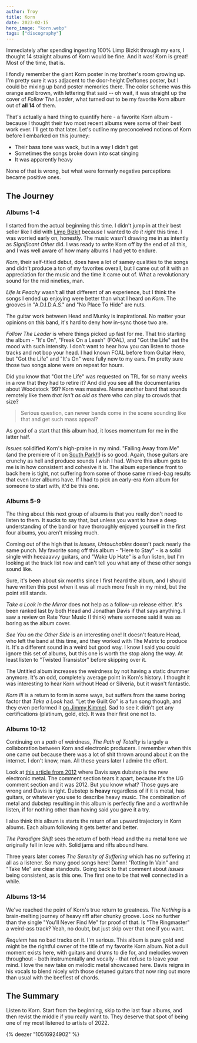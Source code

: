```yaml
---
author: Troy
title: Korn
date: 2023-02-15
hero_image: "korn.webp"
tags: ["discography"]
---
```


Immediately after spending ingesting 100% Limp Bizkit through my ears, I thought 14 straight albums of Korn would be fine. And it was! Korn is great! Most of the time, that is.

<!-- excerpt -->

I fondly remember the giant Korn poster in my brother's room growing up. I'm pretty sure it was adjacent to the door-height Deftones poster, but I could be mixing up band poster memories there. The color scheme was this orange and brown, with lettering that said -- oh wait, it was straight up the cover of _Follow The Leader_, what turned out to be my favorite Korn album out of **all 14** of them.

That's actually a hard thing to quantify here - a favorite Korn album - because I thought their two most recent albums were some of their best work ever. I'll get to that later. Let's outline my preconceived notions of Korn before I embarked on this journey:

- Their bass tone was wack, but in a way I didn't get
- Sometimes the songs broke down into scat singing
- It was apparently heavy

None of that is wrong, but what were formerly negative perceptions became positive ones.

## The Journey

### Albums 1-4

I started from the actual beginning this time. I didn't jump in at their best seller like I did with [Limp Bizkit](/limp-bizkit) because I wanted to _do it right_ this time. I was worried early on, honestly. The music wasn't drawing me in as intently as _Significant Other_ did. I was ready to write Korn off by the end of all this, and I was well aware of how many albums I had yet to endure.

_Korn_, their self-titled debut, does have a lot of samey qualities to the songs and didn't produce a ton of my favorites overall, but I came out of it with an appreciation for the music and the time it came out of. What a revolutionary sound for the mid nineties, man.

_Life Is Peachy_ wasn't all that different of an experience, but I think the songs I ended up enjoying were better than what I heard on _Korn_. The grooves in "A.D.I.D.A.S." and "No Place To Hide" are nuts.

The guitar work between Head and Munky is inspirational. No matter your opinions on this band, it's hard to deny how in-sync those two are.

_Follow The Leader_ is where things picked up fast for me. That trio starting the album - "It's On", "Freak On a Leash" (FOAL), and "Got the Life" set the mood with such intensity. I don't want to hear how you can listen to those tracks and not bop your head. I had known FOAL before from Guitar Hero, but "Got the Life" and "It's On" were fully new to my ears. I'm pretty sure those two songs alone were on repeat for hours.

Did you know that "Got the Life" was requested on TRL for so many weeks in a row that they had to retire it? And did you see all the documentaries about Woodstock '99? Korn was massive. Name another band that sounds remotely like them _that isn't as old as them_ who can play to crowds that size?

> Serious question, can newer bands come in the scene sounding like that and get such mass appeal?

As good of a start that this album had, it loses momentum for me in the latter half.

_Issues_ solidified Korn's high-praise in my mind. "Falling Away from Me" (and the premiere of it on [South Park!!](https://www.youtube.com/watch?v=7Ofk-UAHYZE)) is so good. Again, those guitars are crunchy as hell and produce sounds I wish I had. Where this album gets to me is in how consistent and cohesive it is. The album experience front to back here is tight, not suffering from some of those same mixed-bag results that even later albums have. If I had to pick an early-era Korn album for someone to start with, it'd be this one.

### Albums 5-9

The thing about this next group of albums is that you really don't need to listen to them. It sucks to say that, but unless you want to have a deep understanding of the band or have thoroughly enjoyed yourself in the first four albums, you aren't missing much.

Coming out of the high that is _Issues_, _Untouchables_ doesn't pack nearly the same punch. My favorite song off this album - "Here to Stay" - is a solid single with heeaaavvy guitars, and "Wake Up Hate" is a fun listen, but I'm looking at the track list now and can't tell you what any of these other songs sound like.

Sure, it's been about six months since I first heard the album, and I should have written this post when it was all much more fresh in my mind, but the point still stands.

_Take a Look in the Mirror_ does not help as a follow-up release either. It's been ranked last by both Head and Jonathan Davis if that says anything. I saw a review on Rate Your Music (I think) where someone said it was as boring as the album cover.

_See You on the Other Side_ is an interesting one! It doesn't feature Head, who left the band at this time, and they worked with The Matrix to produce it. It's a different sound in a weird but good way. I know I said you could ignore this set of albums, but this one is worth the stop along the way. At least listen to "Twisted Transistor" before skipping over it.

The Untitled album increases the weirdness by not having a static drummer anymore. It's an odd, completely average point in Korn's history. I thought it was interesting to hear Korn without Head or Silveria, but it wasn't fantastic.

_Korn III_ is a return to form in some ways, but suffers from the same boring factor that _Take a Look_ had. "Let the Guilt Go" is a fun song though, and they even performed it [on Jimmy Kimmel](https://www.youtube.com/watch?v=ZWzb5r5lZkY). Sad to see it didn't get any certifications (platinum, gold, etc). It was their first one not to.

### Albums 10-12

Continuing on a _path_ of weirdness, _The Path of Totality_ is largely a collaboration between Korn and electronic producers. I remember when this one came out because there was a lot of shit thrown around about it on the internet. I don't know, man. All these years later I admire the effort.

Look at [this article from 2012](https://www.ultimate-guitar.com/news/general_music_news/jonathan_davis_dubstep_is_the_new_electronic_metal.html) where Davis says dubstep is the new electronic metal. The comment section tears it apart, because it's the UG comment section and it was 2012. But you know what? Those guys are wrong and Davis is right. Dubstep is **heavy** regardless of if it is metal, has guitars, or whatever you use to describe heavy music. The combination of metal and dubstep resulting in this album is perfectly fine and a worthwhile listen, if for nothing other than having said you gave it a try.

I also think this album is starts the return of an upward trajectory in Korn albums. Each album following it gets better and better.

_The Paradigm Shift_ sees the return of both Head and the nu metal tone we originally fell in love with. Solid jams and riffs abound here.

Three years later comes _The Serenity of Suffering_ which has no suffering at all as a listener. So many good songs here! Damn! "Rotting In Vain" and "Take Me" are clear standouts. Going back to that comment about _Issues_ being consistent, as is this one. The first one to be that well connected in a while.

### Albums 13-14

We've reached the point of Korn's true return to greatness. _The Nothing_ is a brain-melting journey of heavy riff after chunky groove. Look no further than the single "You'll Never Find Me" for proof of that. Is "The Ringmaster" a weird-ass track? Yeah, no doubt, but just skip over that one if you want.

_Requiem_ has no bad tracks on it. I'm serious. This album is pure gold and might be the rightful owner of the title of my favorite Korn album. Not a dull moment exists here, with guitars and drums to die for, and melodies woven throughout - both instrumentally and vocally - that refuse to leave your mind. I love the new take on melodic metal showcased here. Davis reigns in his vocals to blend nicely with those detuned guitars that now ring out more than usual with the beefiest of chords.

## The Summary

Listen to Korn. Start from the beginning, skip to the last four albums, and then revist the middle if you really want to. They deserve that spot of being one of my most listened to artists of 2022.

{% deezer "10516924902" %}